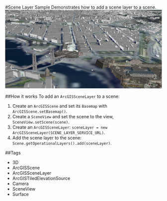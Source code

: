 #Scene Layer Sample
Demonstrates how to add a scene layer to a scene.
![](SceneLayerSample.png)

##How it works
To add an `ArcGISSceneLayer` to a scene:  

1. Create an `ArcGISScene` and set its `Basemap` with `ArcGISScene.setBasemap()`.
2. Create a `SceneView` and set the scene to the view, `SceneView.setScene(scene)`.
3. Create an `ArcGISSceneLayer`:  `sceneLayer = new ArcGISSceneLayer(SCENE_LAYER_SERVICE_URL)`.
4. Add the scene layer to the scene: `Scene.getOperationalLayers().add(sceneLayer)`.

##Tags
- 3D
- ArcGISScene
- ArcGISSceneLayer
- ArcGISTiledElevationSource
- Camera
- SceneView
- Surface
